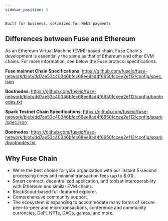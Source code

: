 ```yaml
---
sidebar_position: 3
---
```


`Built for business, optimized for Web3 payments`

## Differences between Fuse and Ethereum

As an Ethereum Virtual Machine (EVM)-based chain, Fuse Chain's development is essentially the same as that of Ethereum and other EVM chains. For more information, see below the Fuse protocol specifications.

**Fuse mainnet Chain Specifications**: https://github.com/fuseio/fuse-network/blob/dd7ae53c40346bfec68ee8ad4f6650fccee2ef12/config/spec.json

**Bootnodes**: https://github.com/fuseio/fuse-network/blob/dd7ae53c40346bfec68ee8ad4f6650fccee2ef12/config/bootnodes.txt

**Spark Testnet Chain Specifications**: https://github.com/fuseio/fuse-network/blob/dd7ae53c40346bfec68ee8ad4f6650fccee2ef12/config/spark/spec.json

**Bootnodes**: https://github.com/fuseio/fuse-network/blob/dd7ae53c40346bfec68ee8ad4f6650fccee2ef12/config/spark/bootnodes.txt

## Why Fuse Chain

- We're the best choice for your organization with our instant 5-second processing times and minimal transaction fees (up to $.01).
- Smart contract, decentralized application, and toolset interoperability with Ethereum and similar EVM chains.
- BlockScout-based full-featured explorer.
- Comprehensive community support.
- The ecosystem is expanding to accommodate many forms of secure peer-to-peer and microtransactions, conference and community currencies, DeFi, NFTs, DAOs, games, and more.
